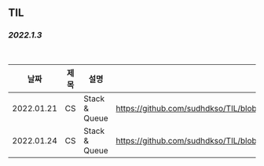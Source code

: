 ## TIL

### ***2022.1.3***

<br/>

| 날짜 | 제목  | 설명              | 링크     |
| ---- | ----- | ----------------- | -------- |
| 2022.01.21 | CS | Stack & Queue | https://github.com/sudhdkso/TIL/blob/main/CS/Stack%26Queue/programmers_42583.md|
| 2022.01.24 | CS | Stack & Queue | https://github.com/sudhdkso/TIL/blob/main/CS/Stack%26Queue/programmers_42584.md|




